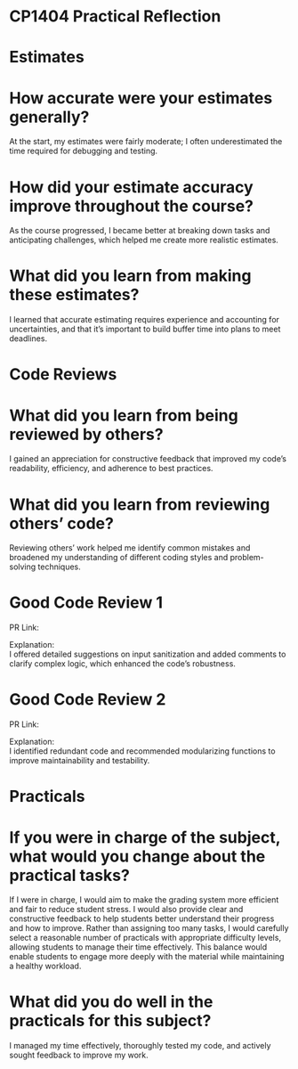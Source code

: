 # CP1404 Practical Reflection

# Estimates

# How accurate were your estimates generally?  

At the start, my estimates were fairly moderate; I often underestimated the time required for debugging and testing.

# How did your estimate accuracy improve throughout the course?  
As the course progressed, I became better at breaking down tasks and anticipating challenges, which helped me create more realistic estimates.

# What did you learn from making these estimates?
I learned that accurate estimating requires experience and accounting for uncertainties, and that it’s important to build buffer time into plans to meet deadlines.

# Code Reviews

# What did you learn from being reviewed by others?  
I gained an appreciation for constructive feedback that improved my code’s readability, efficiency, and adherence to best practices.

# What did you learn from reviewing others’ code?  
Reviewing others’ work helped me identify common mistakes and broadened my understanding of different coding styles and problem-solving techniques.

# Good Code Review 1

PR Link: 

Explanation:  
I offered detailed suggestions on input sanitization and added comments to clarify complex logic,
which enhanced the code’s robustness.

# Good Code Review 2

PR Link: 

Explanation:  
I identified redundant code and recommended modularizing functions to improve maintainability and testability.

# Practicals

# If you were in charge of the subject, what would you change about the practical tasks?
If I were in charge, I would aim to make the grading system more efficient and fair to reduce student stress.
I would also provide clear and constructive feedback to help students better understand their progress and how to improve.
Rather than assigning too many tasks, I would carefully select a reasonable number of practicals with appropriate difficulty levels, allowing students to manage their time effectively.
This balance would enable students to engage more deeply with the material while maintaining a healthy workload.

# What did you do well in the practicals for this subject? 
I managed my time effectively, thoroughly tested my code, and actively sought feedback to improve my work.
